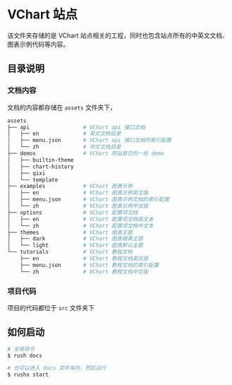# VChart 站点

该文件夹存储的是 VChart 站点相关的工程，同时也包含站点所有的中英文文档、图表示例代码等内容。

## 目录说明

### 文档内容

文档的内容都存储在 `assets` 文件夹下，

```bash
assets
├── api                 # VChart api 接口文档
│   ├── en              # 英文文档目录
│   ├── menu.json       # VChart api 接口文档的索引配置
│   └── zh              # 中文文档目录
├── demos               # VChart 网站首页的一些 demo
│   ├── builtin-theme
│   ├── chart-history
│   ├── qixi
│   └── template
├── examples            # VChart 图表示例
│   ├── en              # VChart 图表示例英文版
│   ├── menu.json       # VChart 图表示例文档的索引配置
│   └── zh              # VChart 图表示例中文版
├── options             # VChart 配置项文档
│   ├── en              # VChart 配置项文档英文本
│   └── zh              # VChart 配置项文档中文本
├── themes              # VChart 图表主题
│   ├── dark            # VChart 图表暗黑主题
│   └── light           # VChart 图表默认主题
└── tutorials           # VChart 教程文档
    ├── en              # VChart 教程文档英文版
    ├── menu.json       # VChart 教程文档的索引配置
    └── zh              # VChart 教程文档中文版
```

### 项目代码

项目的代码都位于 `src` 文件夹下

## 如何启动

```bash
# 全局命令
$ rush docs

# 也可以进入 docs 文件夹内，然后运行
$ rushx start
```
